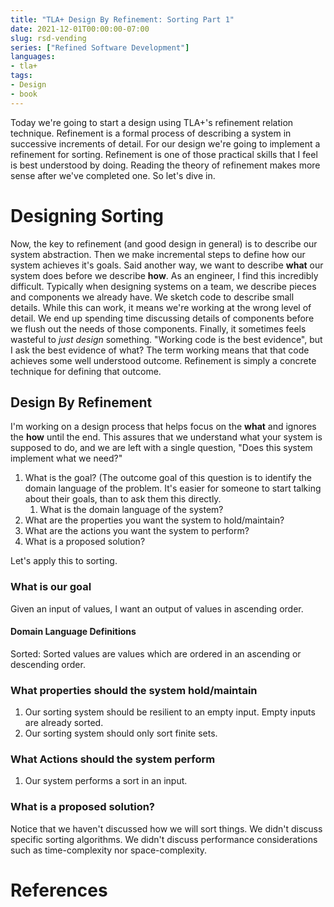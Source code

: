 ```yaml
---
title: "TLA+ Design By Refinement: Sorting Part 1"
date: 2021-12-01T00:00:00-07:00
slug: rsd-vending 
series: ["Refined Software Development"]
languages:
- tla+
tags:  
- Design
- book
---
```


Today we're going to start a design using TLA+'s refinement relation technique. Refinement is a formal process of describing a system in successive increments of detail. For our design we're going to implement a refinement for sorting. Refinement is one of those practical skills that I feel is best understood by doing. Reading the theory of refinement makes more sense after we've completed one. So let's dive in.


<!-- more -->

# Designing Sorting

Now, the key to refinement (and good design in general) is to describe our system abstraction. Then we make incremental steps to define how our system achieves it's goals. Said another way, we want to describe **what** our system does before we describe **how**. As an engineer, I find this incredibly difficult. Typically when designing systems on a team, we describe pieces and components we already have. We sketch code to describe small details. While this can work, it means we're working at the wrong level of detail. We end up spending time discussing details of components before we flush out the needs of those components. Finally, it sometimes feels wasteful to _just design_ something. "Working code is the best evidence", but I ask the best evidence of what? The term working means that that code achieves some well understood outcome. Refinement is simply a concrete technique for defining that outcome. 

## Design By Refinement

I'm working on a design process that helps focus on the **what** and ignores the **how** until the end. This assures that we understand what your system is supposed to do, and we are left with a single question, "Does this system implement what we need?"

1. What is the goal? (The outcome goal of this question is to identify the domain language of the problem. It's easier for someone to start talking about their goals, than to ask them this directly.
   1. What is the domain language of the system?
1. What are the properties you want the system to hold/maintain?
1. What are the actions you want the system to perform?
1. What is a proposed solution?

Let's apply this to sorting.

### What is our goal

Given an input of values, I want an output of values in ascending order.

#### Domain Language Definitions

Sorted: Sorted values are values which are ordered in an ascending or descending order. 

### What properties should the system hold/maintain

1. Our sorting system should be resilient to an empty input. Empty inputs are already sorted.
2. Our sorting system should only sort finite sets.

### What Actions should the system perform

1. Our system performs a sort in an input.

### What is a proposed solution?

Notice that we haven't discussed how we will sort things. We didn't discuss specific sorting algorithms. We didn't discuss performance considerations such as time-complexity nor space-complexity.





# References

[^1]: Pressler, Ron. _TLA+ in Practice and Theory Part 1: The Principles of TLA+_. https://pron.github.io/posts/tlaplus_part1
